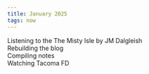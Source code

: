 ```yaml
---
title: January 2025
tags: now
---
```

Listening to the The Misty Isle by JM Dalgleish   
Rebuilding the blog    
Compiling notes   
Watching Tacoma FD   